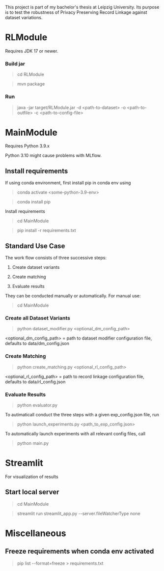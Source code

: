 This project is part of my bachelor's thesis at Leipzig University.
Its purpose is to test the robustness of Privacy Preserving Record Linkage against dataset variations.

# RLModule

Requires JDK 17 or newer.

### Build jar
> cd RLModule

> mvn package

### Run
> java -jar target/RLModule.jar -d \<path-to-dataset\> -o \<path-to-outfile\> -c \<path-to-config-file\>

# MainModule

Requires Python 3.9.x

Python 3.10 might cause problems with MLflow.

## Install requirements

If using conda environment, first install pip in conda env using

> conda activate \<some-python-3.9-env\>

> conda install pip

Install requirements

> cd MainModule

> pip install -r requirements.txt

## Standard Use Case

The work flow consists of three successive steps:

1. Create dataset variants

2. Create matching

3. Evaluate results

They can be conducted manually or automatically. For manual use:

> cd MainModule

### Create all Dataset Variants

> python dataset_modifier.py \<optional_dm_config_path\>

<optional_dm_config_path> = path to dataset modifier configuration file, defaults to data/dm_config.json

### Create Matching

> python create_matching.py \<optional_rl_config_path\>

\<optional_rl_config_path\> = path to record linkage configuration file, defaults to data/rl_config.json

### Evaluate Results

> python evaluator.py

To autimaticall conduct the three steps with a given exp_config.json file, run

> python launch_experiments.py \<path_to_exp_config.json\>

To automatically launch experiments with all relevant config files, call

> python main.py

# Streamlit

For visualization of results

## Start local server

> cd MainModule

> streamlit run streamlit_app.py --server.fileWatcherType none

# Miscellaneous

## Freeze requirements when conda env activated

> pip list --format=freeze \> requirements.txt
